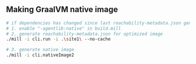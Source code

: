 











## Making GraalVM native image

```bash
# if dependencies has changed since last reachability-metadata.json generation,
# 1. enable "-agentlib:native" in build.mill
# 2. generate reachability-metadata.json for optimized image
./mill -i cli.run -i .\site1\ --no-cache

# 3. generate native image
./mill -i cli.nativeImage2
```









